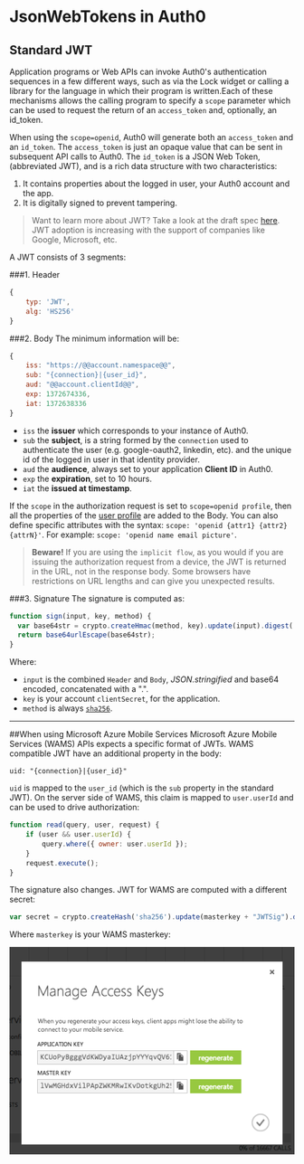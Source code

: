 # JsonWebTokens in Auth0

## Standard JWT

Application programs or Web APIs can invoke Auth0's authentication sequences in a few different ways, such as via the Lock widget or calling a library for the language in which their program is written.Each of these mechanisms allows the calling program to specify a `scope` parameter which can be used to request the return of an `access_token` and, optionally, an id_token.

When using the `scope=openid`, Auth0 will generate both an `access_token` and an `id_token`.   The `access_token` is just an opaque value that can be sent in subsequent API calls to Auth0. The `id_token` is a JSON Web Token, (abbreviated JWT), and is a rich data structure with two characteristics:

1. It contains properties about the logged in user, your Auth0 account and the app.
2. It is digitally signed to prevent tampering.

> Want to learn more about JWT? Take a look at the draft spec [here](http://self-issued.info/docs/draft-ietf-oauth-json-web-token.html). JWT adoption is increasing with the support of companies like Google, Microsoft, etc.

A JWT consists of 3 segments:

###1. Header
```javascript
{
	typ: 'JWT',
	alg: 'HS256'
}
```
###2. Body
The minimum information will be:

```javascript
{
 	iss: "https://@@account.namespace@@",
    sub: "{connection}|{user_id}",
    aud: "@@account.clientId@@",
    exp: 1372674336,
    iat: 1372638336
}
```

* `iss` the __issuer__ which corresponds to your instance of Auth0.
* `sub` the __subject__, is a string formed by the `connection` used to authenticate the user (e.g. google-oauth2, linkedin, etc). and the unique id of the logged in user in that identity provider.
* `aud` the __audience__, always set to your application __Client ID__ in Auth0.
* `exp` the __expiration__, set to 10 hours.
* `iat` the __issued at timestamp__.

If the `scope` in the authorization request is set to `scope=openid profile`, then all the properties of the [user profile](/user-profile) are added to the Body. You can also define specific attributes with the syntax: `scope: 'openid {attr1} {attr2} {attrN}'`. For example: `scope: 'openid name email picture'`.

> __Beware!__ If you are using the `implicit flow`, as you would if you are issuing the authorization request from a device, the JWT is returned in the URL, not in the response body. Some browsers have restrictions on URL lengths and can give you unexpected results.

###3. Signature
The signature is computed as:

```javascript
function sign(input, key, method) {
  var base64str = crypto.createHmac(method, key).update(input).digest('base64');
  return base64urlEscape(base64str);
}
```
Where:

* `input` is the combined `Header` and `Body`, _JSON.stringified_ and base64 encoded, concatenated with a ".".
* `key` is your account `clientSecret`, for the application.
* `method` is always [`sha256`](https://en.wikipedia.org/wiki/SHA-2).

---

##When using Microsoft Azure Mobile Services
Microsoft Azure Mobile Services (WAMS) APIs expects a specific format of JWTs. WAMS compatible JWT have an additional property in the body:

	uid: "{connection}|{user_id}"

`uid` is mapped to the `user_id` (which is the `sub` property in the standard JWT). On the server side of WAMS, this claim is mapped to `user.userId` and can be used to drive authorization:

```javascript
function read(query, user, request) {
    if (user && user.userId) {
    	query.where({ owner: user.userId });
    }
    request.execute();
}
```

The signature also changes. JWT for WAMS are computed with a different secret:

```javascript
var secret = crypto.createHash('sha256').update(masterkey + "JWTSig").digest('base64');
```

Where `masterkey` is your WAMS masterkey:

![](/media/articles/jwt/3ruy9.png)
